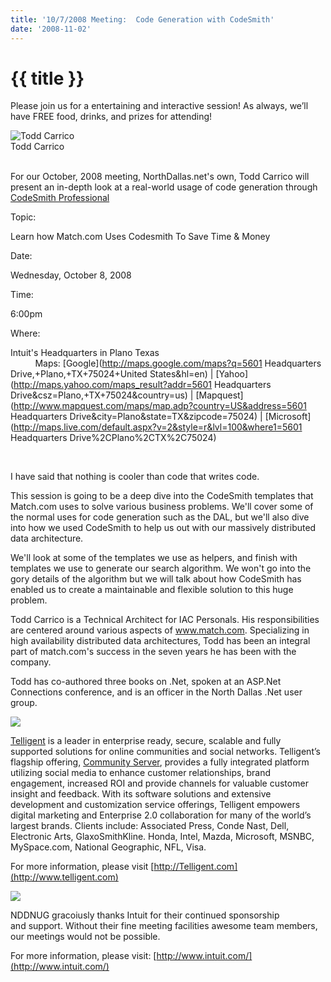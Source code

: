 ```yaml
---
title: '10/7/2008 Meeting:  Code Generation with CodeSmith'
date: '2008-11-02'
---
```

# {{ title }}

Please join us for a entertaining and interactive session! As always, we’ll have FREE food, drinks, and prizes for attending!

![Todd Carrico](http://photos-f.ak.facebook.com/photos-ak-sf2p/v155/69/67/773672570/n773672570_457493_8276.jpg)  
Todd Carrico  
 

For our October, 2008 meeting, NorthDallas.net's own, Todd Carrico will present an in-depth look at a real-world usage of code generation through [CodeSmith Professional](http://www.codesmithtools.com)

Topic:

Learn how Match.com Uses Codesmith To Save Time & Money

Date:

Wednesday, October 8, 2008

Time:

6:00pm

Where:

Intuit's Headquarters in Plano Texas  
          Maps: [Google](http://maps.google.com/maps?q=5601 Headquarters Drive,+Plano,+TX+75024+United States&hl=en) | [Yahoo](http://maps.yahoo.com/maps_result?addr=5601 Headquarters Drive&csz=Plano,+TX+75024&country=us) | [Mapquest](http://www.mapquest.com/maps/map.adp?country=US&address=5601 Headquarters Drive&city=Plano&state=TX&zipcode=75024) | [Microsoft](http://maps.live.com/default.aspx?v=2&style=r&lvl=100&where1=5601 Headquarters Drive%2CPlano%2CTX%2C75024)

  
 

I have said that nothing is cooler than code that writes code.

This session is going to be a deep dive into the CodeSmith templates that Match.com uses to solve various business problems. We'll cover some of the normal uses for code generation such as the DAL, but we'll also dive into how we used CodeSmith to help us out with our massively distributed data architecture.

We'll look at some of the templates we use as helpers, and finish with templates we use to generate our search algorithm. We won't go into the gory details of the algorithm but we will talk about how CodeSmith has enabled us to create a maintainable and flexible solution to this huge problem.

Todd Carrico is a Technical Architect for IAC Personals. His responsibilities are centered around various aspects of www.match.com. Specializing in high availability distributed data architectures, Todd has been an integral part of match.com's success in the seven years he has been with the company.

Todd has co-authored three books on .Net, spoken at an ASP.Net Connections conference, and is an officer in the North Dallas .Net user group.

[![](http://nddnug.net/files/uploads/telligent.gif)](http://www.telligent.com)

[Telligent](http://www.telligent.com) is a leader in enterprise ready, secure, scalable and fully supported solutions for online communities and social networks. Telligent’s flagship offering, [Community Server](http://www.communityserver.com), provides a fully integrated platform utilizing social media to enhance customer relationships, brand engagement, increased ROI and provide channels for valuable customer insight and feedback. With its software solutions and extensive development and customization service offerings, Telligent empowers digital marketing and Enterprise 2.0 collaboration for many of the world’s largest brands. Clients include: Associated Press, Conde Nast, Dell, Electronic Arts, GlaxoSmithKline. Honda, Intel, Mazda, Microsoft, MSNBC, MySpace.com, National Geographic, NFL, Visa.

For more information, please visit [http://Telligent.com](http://www.telligent.com)

[![](http://nddnug.net/files/uploads/intuit_logo.jpg)](http://intuit.com)  
  
NDDNUG gracoiusly thanks Intuit for their continued sponsorship  
and support. Without their fine meeting facilities awesome team members, our meetings would not be possible.  
  
For more information, please visit: [http://www.intuit.com/](http://www.intuit.com/)
    
